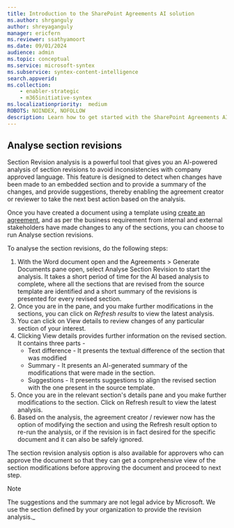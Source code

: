 ```yaml
---
title: Introduction to the SharePoint Agreements AI solution
ms.author: shrganguly
author: shreyaganguly
manager: ericfern
ms.reviewer: ssathyamoort
ms.date: 09/01/2024
audience: admin
ms.topic: conceptual
ms.service: microsoft-syntex
ms.subservice: syntex-content-intelligence
search.appverid: 
ms.collection: 
    - enabler-strategic
    - m365initiative-syntex
ms.localizationpriority:  medium
ROBOTS: NOINDEX, NOFOLLOW
description: Learn how to get started with the SharePoint Agreements AI solution.
---
```


 ## Analyse section revisions ##

Section Revision analysis is a powerful tool that gives you an AI-powered analysis of section revisions to avoid inconsistencies with company approved language. This feature is designed to detect when changes have been made to an embedded section and to provide a summary of the changes, and provide suggestions, thereby enabling the agreement creator or reviewer to take the next best action based on the analysis.

Once you have created a document using a template using [create an agreement](agreements-create-template.md), and as per the business requirement from internal and external stakeholders have made changes to any of the sections, you can choose to run Analyse section revisions.

To analyse the section revisions, do the following steps:

1. With the Word document open and the Agreements > Generate Documents pane open, select Analyse Section Revision to start the analysis. It takes a short period of time for the AI based analysis to complete, where all the sections that are revised from the source template are identified and a short summary of the revisions is presented for every revised section. 
1. Once you are in the pane, and you make further modifications in the sections, you can click on _Refresh results_ to view the latest analysis.
1. You can click on View details to review changes of any particular section of your interest.
1. Clicking View details provides further information on the revised section. It contains three parts -
   - Text difference - It presents the textual difference of the section that was modified
   - Summary - It presents an AI-generated summary of the modifications that were made in the section.
   - Suggestions - It presents suggestions to align the revised section with the one present in the source template.
1. Once you are in the relevant section's details pane and you make further modifications to the section. Click on Refresh result to view the latest analysis.
1. Based on the analysis, the agreement creator / reviewer now has the option of modifying the section and using the Refresh result option to re-run the analysis, or if the revision is in fact desired for the specific document and it can also be safely ignored.

The section revision analysis option is also available for approvers who can approve the document so that they can get a comprehensive view of the section modifications before approving the document and proceed to next step.

>[!Note]
>The suggestions and the summary are not legal advice by Microsoft. We use the section defined by your organization to provide the revision analysis._

